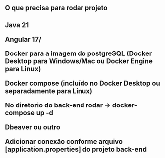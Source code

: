 <h2>O que precisa para rodar projeto<h2>

<p>Java 21</p>

<p>Angular 17/</p>

<p>Docker para a imagem do postgreSQL (Docker Desktop para Windows/Mac ou Docker Engine para Linux)</p>

<p>Docker compose (incluído no Docker Desktop ou separadamente para Linux)</p>

<p>No diretorio do back-end rodar -> docker-compose up -d </p>

<p>Dbeaver ou outro</p>

<p>Adicionar conexão conforme arquivo [application.properties] do projeto back-end</p>

